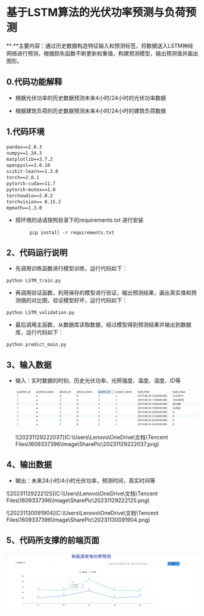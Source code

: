 # 基于LSTM算法的光伏功率预测与负荷预测

**·**主要内容：通过历史数据构造特征输入和预测标签，将数据送入LSTM神经网络进行预测，根据损失函数不断更新权重值，构建预测模型，输出预测值并画出图形。

## 0.代码功能解释

- 根据光伏功率的历史数据预测未来4小时/24小时的光伏功率数据

- 根据建筑负荷的历史数据预测未来4小时/24小时的建筑负荷数据


## 1.代码环境

```
pandas==2.0.3
numpy==1.24.3
matplotlib==3.7.2
openpyxl==3.0.10
scikit-learn==1.3.0
torch==2.0.1
pytorch-cuda==11.7
pytorch-mutex==1.0
torchaudio==2.0.2
torchvision== 0.15.2
mpmath==1.3.0
```

- 搭环境的话请按照目录下的requirements.txt 进行安装

​                ```		pip install -r requirements.txt```

## 2、代码运行说明

- 先调用训练函数进行模型训练，运行代码如下：


```
python LSTM_train.py
```

- 再调用验证函数，利用保存的模型进行验证，输出预测结果，画出真实值和预测值的对比图，验证模型好坏，运行代码如下： 

```
python LSTM_validation.py
```

- 最后调用主函数，从数据库读取数据，经过模型得到预测结果并输出到数据库，运行代码如下：

```
python predict_main.py
```

## 3、输入数据

- 输入：实时数据的时刻、历史光伏功率、光照强度、温度、湿度、ID等

  ![image](https://github.com/CPES-EMS/LSTM--/blob/main/%E5%85%89%E4%BC%8F%E5%8A%9F%E7%8E%87%E9%A2%84%E6%B5%8B/20231129222004.png)

  

  ![20231129222037](C:\Users\Lenovo\OneDrive\文档\Tencent Files\1609337396\Image\SharePic\20231129222037.png)

  

  

## 4、输出数据

- 输出：未来24小时/4小时光伏功率，预测时间，真实时间等

![20231129222125](C:\Users\Lenovo\OneDrive\文档\Tencent Files\1609337396\Image\SharePic\20231129222125.png)



![20231130091904](C:\Users\Lenovo\OneDrive\文档\Tencent Files\1609337396\Image\SharePic\20231130091904.png)

## 5、代码所支撑的前端页面

![image](https://github.com/CPES-EMS/LSTM--/blob/main/%E5%85%89%E4%BC%8F%E5%8A%9F%E7%8E%87%E9%A2%84%E6%B5%8B/20231129145323.png)
